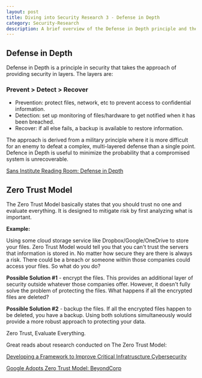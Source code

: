 ```yaml
---
layout: post
title: Diving into Security Research 3 - Defense in Depth
category: Security-Research
description: A brief overview of the Defense in Depth principle and the Zero Trust Security Model
---
```


## Defense in Depth

Defense in Depth is a principle in security that takes the approach of providing security in layers. The layers are:

### Prevent > Detect > Recover		

- Prevention: protect files, network, etc to prevent access to confidential information.
- Detection: set up monitoring of files/hardware to get notified when it has been breached.
- Recover: if all else fails, a backup is available to restore information.

The approach is derived from a military principle where it is more difficult for an enemy to defeat a complex, multi-layered defense than a single point. Defence in Depth is useful to minimize the probability that a compromised system is unrecoverable.

[Sans Institute Reading Room: Defense in Depth](https://www.sans.org/reading-room/whitepapers/basics/defense-in-depth-525)

## Zero Trust Model

The Zero Trust Model basically states that you should trust no one and evaluate everything. It is designed to mitigate risk by first analyzing what is important.

<strong>Example:</strong>

Using some cloud storage service like Dropbox/Google/OneDrive to store your files. Zero Trust Model would tell you that you can't trust the servers that information is stored in. No matter how secure they are there is always a risk. There could be a breach or someone within those companies could access your files. So what do you do?

<strong>Possible Solution #1</strong> - encrypt the files. This provides an additional layer of security outside whatever those companies offer. However, it doesn't fully solve the problem of protecting the files. What happens if all the encrypted files are deleted?

<strong>Possible Solution #2</strong> - backup the files. If all the encrypted files happen to be deleted, you have a backup. Using both solutions simultaneously would provide a more robust approach to protecting your data.

Zero Trust, Evaluate Everything. 

Great reads about research conducted on The Zero Trust Model:

[Developing a Framework to Improve Critical Infratruscture Cybersecurity](http://csrc.nist.gov/cyberframework/rfi_comments/040813_forrester_research.pdf)

[Google Adopts Zero Trust Model: BeyondCorp](https://research.google.com/pubs/pub43231.html)



